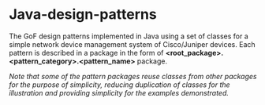 # Java-design-patterns
The GoF design patterns implemented in Java using a set of classes for a simple network device management system of Cisco/Juniper devices. 
Each pattern is described in a package in the form of **<root_package>.<pattern_category>.<pattern_name>** package.

*Note that some of the pattern packages reuse classes from other packages for the purpose of simplicity, reducing duplication of classes for the illustration and providing simplicity for the examples demonstrated.*
